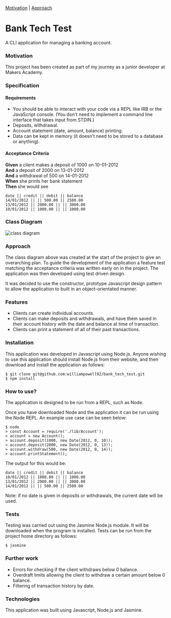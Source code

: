 [Motivation](###) | [Approach](###)

# Bank Tech Test

A CLI application for managing a banking account.

### Motivation

This project has been created as part of my journey as a junior developer at Makers Academy.

### Specification

#### Requirements

* You should be able to interact with your code via a REPL like IRB or the JavaScript console.  (You don't need to implement a command line interface that takes input from STDIN.)
* Deposits, withdrawal.
* Account statement (date, amount, balance) printing.
* Data can be kept in memory (it doesn't need to be stored to a database or anything).

#### Acceptance Criteria

**Given** a client makes a deposit of 1000 on 10-01-2012  
**And** a deposit of 2000 on 13-01-2012  
**And** a withdrawal of 500 on 14-01-2012  
**When** she prints her bank statement  
**Then** she would see

```
date || credit || debit || balance
14/01/2012 || || 500.00 || 2500.00
13/01/2012 || 2000.00 || || 3000.00
10/01/2012 || 1000.00 || || 1000.00
```

### Class Diagram

![class diagram](https://i.imgur.com/lskgXJG.png)

### Approach

The class diagram above was created at the start of the project to give an overarching plan. To guide the development of the application a feature test matching the acceptance criteria was written early on in the project. The application was then developed using test driven design.

It was decided to use the constructor, prototype Javascript design pattern to allow the application to built in an object-orientated manner.

### Features

- Clients can create individual accounts.
- Clients can make deposits and withdrawals, and have them saved in their account history with the date and balance at time of transaction.
- Clients can print a statement of all of their past transactions.

### Installation

This application was developed in Javascript using Node.js. Anyone wishing to use this application should install Node.js from their website, and then download and install the application as follows:

```
$ git clone git@github.com:williampowell92/bank_tech_test.git
$ npm install
```

### How to use?

The application is designed to be run from a REPL, such as Node.

Once you have downloaded Node and the application it can be run using the Node REPL. An example use case can be seen below:

```
$ node
> const Account = require('./lib/Account');
> account = new Account();
> account.deposit(1000, new Date(2012, 0, 10));
> account.deposit(2000, new Date(2012, 0, 13));
> account.withdraw(500, new Date(2012, 0, 14));
> account.printStatement();
```

The output for this would be:

```
date || credit || debit || balance
10/01/2012 || 1000.00 || || 1000.00
13/01/2012 || 2000.00 || || 3000.00
14/01/2012 || || 500.00 || 2500.00
```

Note: if no date is given in deposits or withdrawals, the current date will be used.

### Tests

Testing was carried out using the Jasmine Node.js module. It will be downloaded when the program is installed. Tests can be run from the project home directory as follows:

```
$ jasmine
```

### Further work

- Errors for checking if the client withdraws below 0 balance.
- Overdraft limits allowing the client to withdraw a certain amount below 0 balance.
- Filtering of transaction history by date.

### Technologies

This application was built using Javascript, Node.js and Jasmine.
